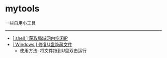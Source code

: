 # mytools
一些自用小工具

-------

- [[ shell ] 获取局域网内空闲IP](https://github.com/weiyingjie/mytools/blob/main/get_free_ip.sh)
- [[ Windows ] 修复U盘隐藏文件](https://github.com/weiyingjie/mytools/blob/main/%E4%BF%AE%E5%A4%8DU%E7%9B%98%E9%9A%90%E8%97%8F%E6%96%87%E4%BB%B6.vbs)
  - 使用方法: 将文件拖到U盘双击运行
